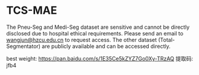 # TCS-MAE
The Pneu-Seg and Medi-Seg dataset are sensitive and cannot be directly disclosed due to hospital ethical requirements. Please send an email to wangjun@hzcu.edu.cn to request access. The other dataset (Total-Segmentator) are publicly available and can be accessed directly.

best weight: https://pan.baidu.com/s/1E35Ce5kZYZ7Go0Xy-TRzAQ 提取码: jfb4